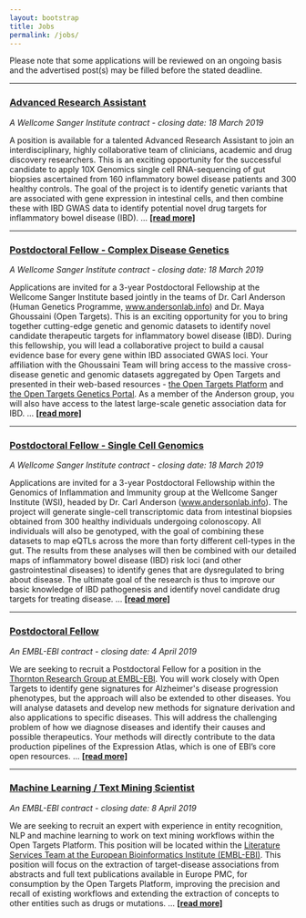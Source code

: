 ```yaml
---
layout: bootstrap
title: Jobs
permalink: /jobs/
---
```

Please note that some applications will be reviewed on an ongoing basis and the advertised post(s) may be filled before the stated deadline. 

***

### [Advanced Research Assistant](https://jobs.sanger.ac.uk/wd/plsql/wd_portal.show_job?p_web_site_id=1764&p_web_page_id=377013)
*A Wellcome Sanger Institute contract - closing date: 18 March 2019*

A position is available for a talented Advanced Research Assistant to join an interdisciplinary, highly collaborative team of clinicians, academic and drug discovery researchers. This is an exciting opportunity for the successful candidate to apply 10X Genomics single cell RNA-sequencing of gut biopsies ascertained from 160 inflammatory bowel disease patients and 300 healthy controls. The goal of the project is to identify genetic variants that are associated with gene expression in intestinal cells, and then combine these with IBD GWAS data to identify potential novel drug targets for inflammatory bowel disease (IBD). ... __[[read more]](https://jobs.sanger.ac.uk/wd/plsql/wd_portal.show_job?p_web_site_id=1764&p_web_page_id=377013)__

***

### [Postdoctoral Fellow - Complex Disease Genetics](https://jobs.sanger.ac.uk/wd/plsql/wd_portal.show_job?p_web_site_id=1764&p_web_page_id=377008)
*A Wellcome Sanger Institute contract - closing date: 18 March 2019*

Applications are invited for a 3-year Postdoctoral Fellowship at the Wellcome Sanger Institute based jointly in the teams of Dr. Carl Anderson (Human Genetics Programme, www.andersonlab.info) and Dr. Maya Ghoussaini (Open Targets). This is an exciting opportunity for you to bring together cutting-edge genetic and genomic datasets to identify novel candidate therapeutic targets for inflammatory bowel disease (IBD). During this fellowship, you will lead a collaborative project to build a causal evidence base for every gene within IBD associated GWAS loci. Your affiliation with the Ghoussaini Team will bring access to the massive cross-disease genetic and genomic datasets aggregated by Open Targets and presented in their web-based resources - [the Open Targets Platform](https://www.targetvalidation.org/) and [the Open Targets Genetics Portal](https://genetics.opentargets.org/). As a member of the Anderson group, you will also have access to the latest large-scale genetic association data for IBD. ... __[[read more]](https://jobs.sanger.ac.uk/wd/plsql/wd_portal.show_job?p_web_site_id=1764&p_web_page_id=377008)__

***

### [Postdoctoral Fellow - Single Cell Genomics](https://jobs.sanger.ac.uk/wd/plsql/wd_portal.show_job?p_web_site_id=1764&p_web_page_id=377005)
*A Wellcome Sanger Institute contract - closing date: 18 March 2019*

Applications are invited for a 3-year Postdoctoral Fellowship within the Genomics of Inflammation and Immunity group at the Wellcome Sanger Institute (WSI), headed by Dr. Carl Anderson (www.andersonlab.info). The project will generate single-cell transcriptomic data from intestinal biopsies obtained from 300 healthy individuals undergoing colonoscopy. All individuals will also be genotyped, with the goal of combining these datasets to map eQTLs across the more than forty different cell-types in the gut. The results from these analyses will then be combined with our detailed maps of inflammatory bowel disease (IBD) risk loci (and other gastrointestinal diseases) to identify genes that are dysregulated to bring about disease. The ultimate goal of the research is thus to improve our basic knowledge of IBD pathogenesis and identify novel candidate drug targets for treating disease. ... __[[read more]](https://jobs.sanger.ac.uk/wd/plsql/wd_portal.show_job?p_web_site_id=1764&p_web_page_id=377005)__

***

### [Postdoctoral Fellow](https://www.embl.de/jobs/searchjobs/index.php?ref=EBI01339)
*An EMBL-EBI contract - closing date: 4 April 2019*

We are seeking to recruit a Postdoctoral Fellow for a position in the [Thornton Research Group at EMBL-EBI](https://www.ebi.ac.uk/research/thornton). You will work closely with Open Targets to identify gene signatures for Alzheimer's disease progression phenotypes, but the approach will also be extended to other diseases. You will analyse datasets and develop new methods for signature derivation and also applications to specific diseases. This will address the challenging problem of how we diagnose diseases and identify their causes and possible therapeutics. Your methods will directly contribute to the data production pipelines of the Expression Atlas, which is one of EBI’s core open resources. ... __[[read more]](https://www.embl.de/jobs/searchjobs/index.php?ref=EBI01339)__

***

### [Machine Learning / Text Mining Scientist](https://www.embl.de/jobs/searchjobs/index.php?ref=EBI01372)
*An EMBL-EBI contract - closing date: 8 April 2019*

We are seeking to recruit an expert with experience in entity recognition, NLP and machine learning to work on text mining workflows within the Open Targets Platform. This position will be located within the [Literature Services Team at the European Bioinformatics Institute (EMBL-EBI)](https://www.ebi.ac.uk/about/people/johanna-mcentyre). This position will focus on the extraction of target-disease associations from abstracts and full text publications available in Europe PMC, for consumption by the Open Targets Platform, improving the precision and recall of existing workflows and extending the extraction of concepts to other entities such as drugs or mutations. ... __[[read more]](https://www.embl.de/jobs/searchjobs/index.php?ref=EBI01372)__
